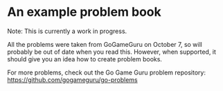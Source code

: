 # An example problem book

Note: This is currently a work in progress.

All the problems were taken from GoGameGuru on October 7, so will probably be
out of date when you read this. However, when supported, it should give you an
idea how to create problem books.

For more problems, check out the Go Game Guru problem repository:
https://github.com/gogameguru/go-problems
